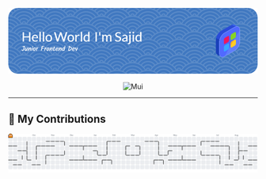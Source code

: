 ![Sajid Abdul Fatah](assets/github-header-image.png)

<div align="center">
  
<img src="assets/mui.gif" alt="Mui">

</div>

---

<h2 align="left">🐍 My Contributions</h2>
    
<picture>
  <source media="(prefers-color-scheme: dark)" srcset="https://raw.githubusercontent.com/SajidID/SajidID/output/pacman-contribution-graph-dark.svg">
  <source media="(prefers-color-scheme: light)" srcset="https://raw.githubusercontent.com/SajidID/SajidID/output/pacman-contribution-graph.svg">
  <img alt="pacman contribution graph" src="https://raw.githubusercontent.com/SajidID/SajidID/output/pacman-contribution-graph.svg">
</picture>

###




